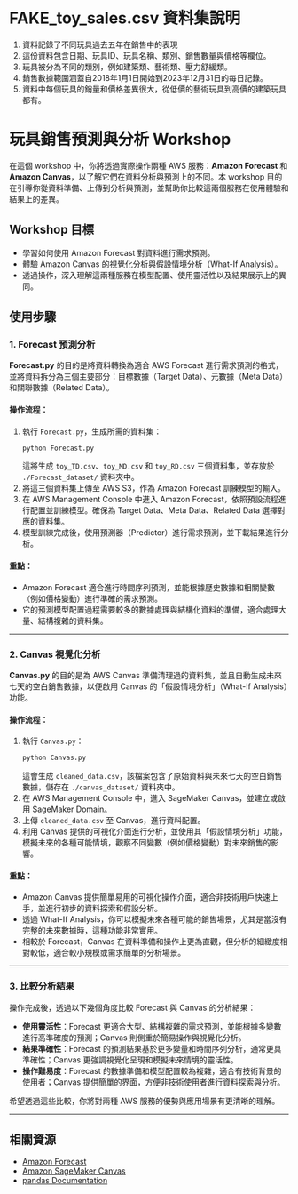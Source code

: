 # FAKE_toy_sales.csv 資料集說明
1. 資料記錄了不同玩具過去五年在銷售中的表現
2. 這份資料包含日期、玩具ID、玩具名稱、類別、銷售數量與價格等欄位。
3. 玩具被分為不同的類別，例如建築類、藝術類、壓力舒緩類。
4. 銷售數據範圍涵蓋自2018年1月1日開始到2023年12月31日的每日記錄。
5. 資料中每個玩具的銷量和價格差異很大，從低價的藝術玩具到高價的建築玩具都有。 ​

# 玩具銷售預測與分析 Workshop
在這個 workshop 中，你將透過實際操作兩種 AWS 服務：**Amazon Forecast** 和 **Amazon Canvas**，以了解它們在資料分析與預測上的不同。本 workshop 目的在引導你從資料準備、上傳到分析與預測，並幫助你比較這兩個服務在使用體驗和結果上的差異。

## Workshop 目標
- 學習如何使用 Amazon Forecast 對資料進行需求預測。
- 體驗 Amazon Canvas 的視覺化分析與假設情境分析（What-If Analysis）。
- 透過操作，深入理解這兩種服務在模型配置、使用靈活性以及結果展示上的異同。

## 使用步驟
### 1. Forecast 預測分析
**Forecast.py** 的目的是將資料轉換為適合 AWS Forecast 進行需求預測的格式，並將資料拆分為三個主要部分：目標數據（Target Data）、元數據（Meta Data）和關聯數據（Related Data）。
#### 操作流程：
1. 執行 `Forecast.py`，生成所需的資料集：
    ```bash
    python Forecast.py
    ```
    這將生成 `toy_TD.csv`、`toy_MD.csv` 和 `toy_RD.csv` 三個資料集，並存放於 `./Forecast_dataset/` 資料夾中。
2. 將這三個資料集上傳至 AWS S3，作為 Amazon Forecast 訓練模型的輸入。
3. 在 AWS Management Console 中進入 Amazon Forecast，依照預設流程進行配置並訓練模型。確保為 Target Data、Meta Data、Related Data 選擇對應的資料集。
4. 模型訓練完成後，使用預測器（Predictor）進行需求預測，並下載結果進行分析。
#### 重點：
- Amazon Forecast 適合進行時間序列預測，並能根據歷史數據和相關變數（例如價格變動）進行準確的需求預測。
- 它的預測模型配置過程需要較多的數據處理與結構化資料的準備，適合處理大量、結構複雜的資料集。

---

### 2. Canvas 視覺化分析
**Canvas.py** 的目的是為 AWS Canvas 準備清理過的資料集，並且自動生成未來七天的空白銷售數據，以便啟用 Canvas 的「假設情境分析」（What-If Analysis）功能。
#### 操作流程：
1. 執行 `Canvas.py`：
    ```bash
    python Canvas.py
    ```
    這會生成 `cleaned_data.csv`，該檔案包含了原始資料與未來七天的空白銷售數據，儲存在 `./canvas_dataset/` 資料夾中。
2. 在 AWS Management Console 中，進入 SageMaker Canvas，並建立或啟用 SageMaker Domain。
3. 上傳 `cleaned_data.csv` 至 Canvas，進行資料配置。
4. 利用 Canvas 提供的可視化介面進行分析，並使用其「假設情境分析」功能，模擬未來的各種可能情境，觀察不同變數（例如價格變動）對未來銷售的影響。
#### 重點：
- Amazon Canvas 提供簡單易用的可視化操作介面，適合非技術用戶快速上手，並進行初步的資料探索和假設分析。
- 透過 What-If Analysis，你可以模擬未來各種可能的銷售場景，尤其是當沒有完整的未來數據時，這種功能非常實用。
- 相較於 Forecast，Canvas 在資料準備和操作上更為直觀，但分析的細緻度相對較低，適合較小規模或需求簡單的分析場景。

---

### 3. 比較分析結果
操作完成後，透過以下幾個角度比較 Forecast 與 Canvas 的分析結果：
- **使用靈活性**：Forecast 更適合大型、結構複雜的需求預測，並能根據多變數進行高準確度的預測；Canvas 則側重於簡易操作與視覺化分析。
- **結果準確性**：Forecast 的預測結果基於更多變量和時間序列分析，通常更具準確性；Canvas 更強調視覺化呈現和模擬未來情境的靈活性。
- **操作難易度**：Forecast 的數據準備和模型配置較為複雜，適合有技術背景的使用者；Canvas 提供簡單的界面，方便非技術使用者進行資料探索與分析。

希望透過這些比較，你將對兩種 AWS 服務的優勢與應用場景有更清晰的理解。

---

## 相關資源
- [Amazon Forecast](https://aws.amazon.com/forecast/)
- [Amazon SageMaker Canvas](https://aws.amazon.com/sagemaker/canvas/)
- [pandas Documentation](https://pandas.pydata.org/)